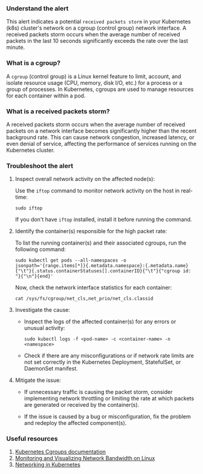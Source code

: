 ### Understand the alert

This alert indicates a potential `received packets storm` in your Kubernetes (k8s) cluster's network on a cgroup (control group) network interface. A received packets storm occurs when the average number of received packets in the last 10 seconds significantly exceeds the rate over the last minute.

### What is a cgroup?

A `cgroup` (control group) is a Linux kernel feature to limit, account, and isolate resource usage (CPU, memory, disk I/O, etc.) for a process or a group of processes. In Kubernetes, cgroups are used to manage resources for each container within a pod.

### What is a received packets storm?

A received packets storm occurs when the average number of received packets on a network interface becomes significantly higher than the recent background rate. This can cause network congestion, increased latency, or even denial of service, affecting the performance of services running on the Kubernetes cluster.

### Troubleshoot the alert

1. Inspect overall network activity on the affected node(s):

   Use the `iftop` command to monitor network activity on the host in real-time:

   ```
   sudo iftop
   ```

   If you don't have `iftop` installed, install it before running the command.

2. Identify the container(s) responsible for the high packet rate:

   To list the running container(s) and their associated cgroups, run the following command:

   ```
   sudo kubectl get pods --all-namespaces -o jsonpath='{range.items[*]}{.metadata.namespace}:{.metadata.name}{"\t"}{.status.containerStatuses[].containerID}{"\t"}{"cgroup id: "}{"\n"}{end}'
   ```

   Now, check the network interface statistics for each container:

   ```
   cat /sys/fs/cgroup/net_cls,net_prio/net_cls.classid
   ```

3. Investigate the cause:

   - Inspect the logs of the affected container(s) for any errors or unusual activity:

     ```
     sudo kubectl logs -f <pod-name> -c <container-name> -n <namespace>
     ```

   - Check if there are any misconfigurations or if network rate limits are not set correctly in the Kubernetes Deployment, StatefulSet, or DaemonSet manifest.

4. Mitigate the issue:

   - If unnecessary traffic is causing the packet storm, consider implementing network throttling or limiting the rate at which packets are generated or received by the container(s).

   - If the issue is caused by a bug or misconfiguration, fix the problem and redeploy the affected component(s).

### Useful resources

1. [Kubernetes Cgroups documentation](https://kubernetes.io/docs/tasks/debug-application-cluster/debug-application/#debugging-the-kernel-cgroups-and-kubernetes-primitives)
2. [Monitoring and Visualizing Network Bandwidth on Linux](https://www.tecmint.com/linux-network-bandwidth-monitoring-tools/)
3. [Networking in Kubernetes](https://kubernetes.io/docs/concepts/cluster-administration/networking/)
